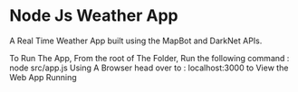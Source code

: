 # Node Js Weather App

A Real Time Weather App built using the MapBot and DarkNet APIs.

To Run The App, From the root of The Folder, Run the following command : node src/app.js
Using A Browser head over to : localhost:3000 to View the Web App Running
